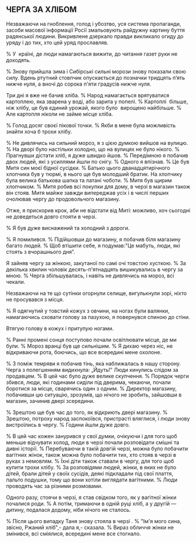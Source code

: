 ## ЧЕРГА ЗА ХЛІБОМ

Незважаючи на гноблення, голод і убозтво, уся система пропаганди, засоби масової інформації Росії змальовують райдужну картину буття радянської людини.
Викривлене дзеркало правди викликало огиду до уряду і до тих, хто цей уряд прославляв.

% У  країні, де люди намагаються вижити, до читання газет руки не доходять.

% Знову прийшла зима і Сибірські сильні морози знову показали свою силу.
Вдень ртутний стовпчик опускається до позначки тридцять п’ять нижче нуля, а вночі до сорока п'яти градусів нижче нуля.

Три дні я вже не бачив хліба.
% Народ намагається врятуватися картоплею, яка зварена у воді, або зарита у попелі.
% Картоплі  більше, ніж хлібу, це був єдиний урожай, якого було  вирощено найбільше.
% Але картопля ніколи не займе місце хліба.

% Голод досяг своєї пікової точки.
% Якби в мене була можливість знайти хоча б трохи хлібу.

% Не дивлячись на сильний мороз, я з цією думкою вийшов на вулицю.
% На дворі було настільки холодно, що на вулицях не було нікого.
% Прагнувши дістати хліб, я дуже швидко йшов.
% Передімною я побачив двох людей, які з усиллями йшли по снігу.
% Одного я впізнав.
% Це був Митя син моєї бідної сусідки.
% Батько цього дванадцятирічного  хлопчика був у тюрмі, в нього ще був молодший братик.
На хлопчику була велика батькова шапка та латані чоботи.
% Митя був щирим хлопчиком.
% Митя робив всі покупки для дому, в черзі в магазин також він стояв.
Митя майже завжди випереджав усіх і в числі перших очолював чергу до продовольчого магазину.

Отже, я прискорив крок, аби не відстати від Миті: можливо, хоч сьогодні не доведеться довго стояти в черзі.

% Я був дуже виснажений та холодний з дороги.

% Я помилився.
% Підійшовши до магазину, я побачив біля магазину багато людей.
% Щоб втішити себе, я подумав:"Це мабуть, люди, які стоять з вчорашнього дня”.

Я зайняв чергу за жінкою, закутаної по самі очі товстою хусткою.
% За декілька хвилин чоловік десять-п'ятнадцять вишикувались в чергу за мною.
% Черга збільшувалась, і навіть не дивлячись на мороз, всі чекали.

Незважаючи на те що сутінки огорнули селище, вигулькнули зорі, ніхто не просувався з місця.

% Я одягнутий у товстий кожух з овчини, на ногах були валянки, намагаючись сховати голову за пазухою, я повернувся спиною до стіни.

Втягую голову в кожух і притупую ногами.

% Ранні промені сонця поступово почали освітлювати місце, де ми були.
% Мороз вранці був ще сильнішим.
% Я дихаю через ніс, не відкриваючи рота, боючись, що все всередині мене охолоне.

% З поміж темряви я побачив тінь, яка наближалась в нашу сторону.
Черга з полегшенням видихнула: „Йдуть!” Люди кинулись слідом за продавцем.
% В цей час було дуже велике скупчення.
% Порядок черги збився, люди, які годинами сиділи під дверима, чекаючи, почали боротися за місце, сварячись один з одним.
% Директор магазину, побачивши цю ситуацію, зрозумів, що нічого не зробить, зайшовши в магазин, зачинив двері зсередини.

% Зрештою ще був час до того, як відкриють двері магазину.
% Зрештою, потроху народ заспокоївся, пристрасті вляглися, і люди знову вистроїлись в чергу.
% Години йшли дуже довго.

% В цей час кожен занурився у свої думки, очікуючи і для того щоб меньше відчувати холод, люди в черзі почали розповідати смішні та дивні історії.
% Перебуваючи в такій довгій черзі, можна було побачити вагітних жінок, також можна було побачити тих, хто стояв в черзі в руках з немовлям.
% Їхні діти також ставали в чергу, для того щоб купити трохи хлібу.
% За розповідями людей, жінки, в яких не було дітей, брали дітей у своїх сусідів, деякі підкладали під свої плаття, пальто подушки, тому що вони хотіли виглядати вагітними.
% Люди проводять час за різними розмовами.

Одного разу, стоячи в черзі, я став свідком того, як у вагітної жінки  почалися роди.
% А потім, тримаючи в одній руці хліб, а у другій — дитину, подалася додому, ніби нічого не сталось.


% Після цього випадку Таня знову стояла в черзі .
% "Ім'я мого сина, звісно, Ржаний хліб",- дала я,- сказала.
% Вираз обличчя жінки не змінився, всі сміялися, всередині мене все стогнало.
